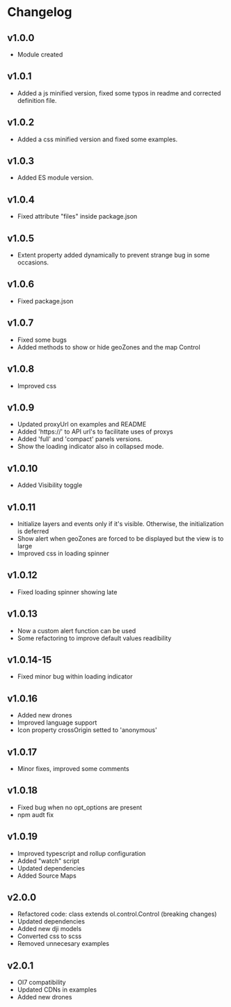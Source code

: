 # Changelog

## v1.0.0
* Module created

## v1.0.1
* Added a js minified version, fixed some typos in readme and corrected definition file.

## v1.0.2
* Added a css minified version and fixed some examples.

## v1.0.3
* Added ES module version.

## v1.0.4
* Fixed attribute "files" inside package.json

## v1.0.5
* Extent property added dynamically to prevent strange bug in some occasions.

## v1.0.6
* Fixed package.json

## v1.0.7
* Fixed some bugs
* Added methods to show or hide geoZones and the map Control

## v1.0.8
* Improved css

## v1.0.9
* Updated proxyUrl on examples and README
* Added 'https://' to API url's to facilitate uses of proxys
* Added 'full' and 'compact' panels versions.
* Show the loading indicator also in collapsed mode.

## v1.0.10
* Added Visibility toggle

## v1.0.11
* Initialize layers and events only if it's visible. Otherwise, the initialization is deferred
* Show alert when geoZones are forced to be displayed but the view is to large
* Improved css in loading spinner

## v1.0.12
* Fixed loading spinner showing late

## v1.0.13
* Now a custom alert function can be used
* Some refactoring to improve default values readibility

## v1.0.14-15
* Fixed minor bug within loading indicator

## v1.0.16
* Added new drones
* Improved language support
* Icon property crossOrigin setted to 'anonymous'

## v1.0.17
* Minor fixes, improved some comments

## v1.0.18
* Fixed bug when no opt_options are present
* npm audt fix

## v1.0.19
* Improved typescript and rollup configuration
* Added "watch" script
* Updated dependencies
* Added Source Maps

## v2.0.0
* Refactored code: class extends ol.control.Control (breaking changes)
* Updated dependencies
* Added new dji models
* Converted css to scss
* Removed unnecesary examples

## v2.0.1
* Ol7 compatibility
* Updated CDNs in examples
* Added new drones
